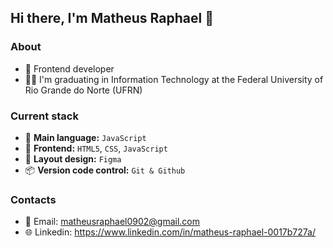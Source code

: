 
## Hi there, I'm Matheus Raphael 👋


### About
- 📌 Frontend developer
- 🧑‍💻 I'm graduating in Information Technology at the Federal University of Rio Grande do Norte (UFRN)

### Current stack

- 🔨 **Main language:** `JavaScript`
- 📄 **Frontend:** `HTML5`, `CSS`, `JavaScript`
- 🎨 **Layout design:** `Figma`
- 📦️ **Version code control:** `Git & Github`

### Contacts
- 👥 Email: matheusraphael0902@gmail.com
- 🌐 Linkedin: https://www.linkedin.com/in/matheus-raphael-0017b727a/
